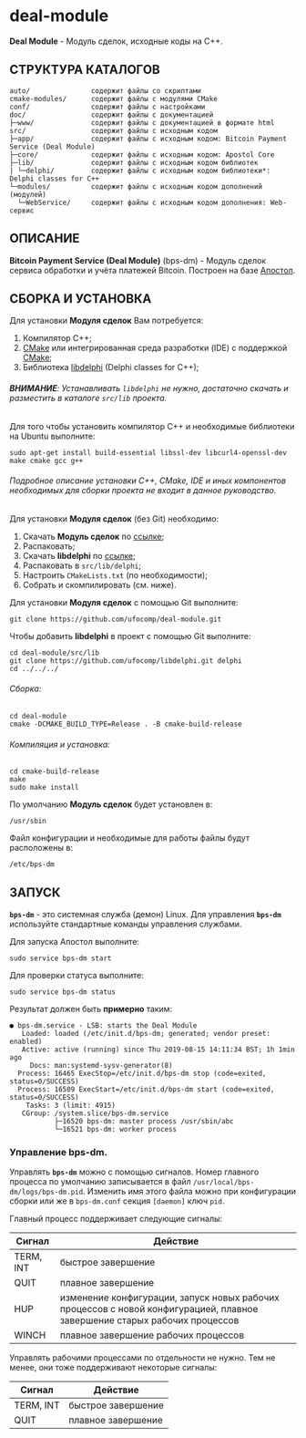 # deal-module

**Deal Module** - Модуль сделок, исходные коды на C++.

СТРУКТУРА КАТАЛОГОВ
-

    auto/               содержит файлы со скриптами
    cmake-modules/      содержит файлы с модулями CMake
    conf/               содержит файлы с настройками
    doc/                содержит файлы с документацией
    ├─www/              содержит файлы с документацией в формате html
    src/                содержит файлы с исходным кодом
    ├─app/              содержит файлы с исходным кодом: Bitcoin Payment Service (Deal Module)
    ├─core/             содержит файлы с исходным кодом: Apostol Core
    ├─lib/              содержит файлы с исходным кодом библиотек
    | └─delphi/         содержит файлы с исходным кодом библиотеки*: Delphi classes for C++
    └─modules/          содержит файлы с исходным кодом дополнений (модулей)
      └─WebService/     содержит файлы с исходным кодом дополнения: Web-сервис

ОПИСАНИЕ
-

**Bitcoin Payment Service (Deal Module)** (bps-dm) - Модуль сделок сервиса обработки и учёта платежей Bitcoin. Построен на базе [Апостол](https://github.com/ufocomp/apostol).

СБОРКА И УСТАНОВКА
-
Для установки **Модуля сделок** Вам потребуется:

1. Компилятор C++;
1. [CMake](https://cmake.org) или интегрированная среда разработки (IDE) с поддержкой [CMake](https://cmake.org);
1. Библиотека [libdelphi](https://github.com/ufocomp/libdelphi/) (Delphi classes for C++);

###### **ВНИМАНИЕ**: Устанавливать `libdelphi` не нужно, достаточно скачать и разместить в каталоге `src/lib` проекта.

Для того чтобы установить компилятор C++ и необходимые библиотеки на Ubuntu выполните:
~~~
sudo apt-get install build-essential libssl-dev libcurl4-openssl-dev make cmake gcc g++
~~~

###### Подробное описание установки C++, CMake, IDE и иных компонентов необходимых для сборки проекта не входит в данное руководство. 

Для установки **Модуля сделок** (без Git) необходимо:

1. Скачать **Модуль сделок** по [ссылке](https://github.com/ufocomp/deal-module/archive/master.zip);
1. Распаковать;
1. Скачать **libdelphi** по [ссылке](https://github.com/ufocomp/libdelphi/archive/master.zip);
1. Распаковать в `src/lib/delphi`;
1. Настроить `CMakeLists.txt` (по необходимости);
1. Собрать и скомпилировать (см. ниже).

Для установки **Модуля сделок** с помощью Git выполните:
~~~
git clone https://github.com/ufocomp/deal-module.git
~~~

Чтобы добавить **libdelphi** в проект с помощью Git выполните:
~~~
cd deal-module/src/lib
git clone https://github.com/ufocomp/libdelphi.git delphi
cd ../../../
~~~

###### Сборка:
~~~
cd deal-module
cmake -DCMAKE_BUILD_TYPE=Release . -B cmake-build-release
~~~

###### Компиляция и установка:
~~~
cd cmake-build-release
make
sudo make install
~~~

По умолчанию **Модуль сделок** будет установлен в:
~~~
/usr/sbin
~~~

Файл конфигурации и необходимые для работы файлы будут расположены в: 
~~~
/etc/bps-dm
~~~

ЗАПУСК
-

**`bps-dm`** - это системная служба (демон) Linux. 
Для управления **`bps-dm`** используйте стандартные команды управления службами.

Для запуска Апостол выполните:
~~~
sudo service bps-dm start
~~~

Для проверки статуса выполните:
~~~
sudo service bps-dm status
~~~

Результат должен быть **примерно** таким:
~~~
● bps-dm.service - LSB: starts the Deal Module
   Loaded: loaded (/etc/init.d/bps-dm; generated; vendor preset: enabled)
   Active: active (running) since Thu 2019-08-15 14:11:34 BST; 1h 1min ago
     Docs: man:systemd-sysv-generator(8)
  Process: 16465 ExecStop=/etc/init.d/bps-dm stop (code=exited, status=0/SUCCESS)
  Process: 16509 ExecStart=/etc/init.d/bps-dm start (code=exited, status=0/SUCCESS)
    Tasks: 3 (limit: 4915)
   CGroup: /system.slice/bps-dm.service
           ├─16520 bps-dm: master process /usr/sbin/abc
           └─16521 bps-dm: worker process
~~~

### **Управление bps-dm**.

Управлять **`bps-dm`** можно с помощью сигналов.
Номер главного процесса по умолчанию записывается в файл `/usr/local/bps-dm/logs/bps-dm.pid`. 
Изменить имя этого файла можно при конфигурации сборки или же в `bps-dm.conf` секция `[daemon]` ключ `pid`. 

Главный процесс поддерживает следующие сигналы:

|Сигнал   |Действие          |
|---------|------------------|
|TERM, INT|быстрое завершение|
|QUIT     |плавное завершение|
|HUP	  |изменение конфигурации, запуск новых рабочих процессов с новой конфигурацией, плавное завершение старых рабочих процессов|
|WINCH    |плавное завершение рабочих процессов|	

Управлять рабочими процессами по отдельности не нужно. Тем не менее, они тоже поддерживают некоторые сигналы:

|Сигнал   |Действие          |
|---------|------------------|
|TERM, INT|быстрое завершение|
|QUIT	  |плавное завершение|
